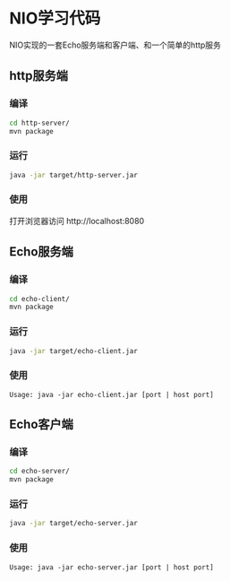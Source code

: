 # NIO学习代码

NIO实现的一套Echo服务端和客户端、和一个简单的http服务


## http服务端
### 编译
```bash
cd http-server/
mvn package
```

### 运行
```bash
java -jar target/http-server.jar
```

### 使用
打开浏览器访问 http://localhost:8080


## Echo服务端

### 编译
```bash
cd echo-client/
mvn package
```

### 运行
```bash
java -jar target/echo-client.jar
```

### 使用
```
Usage: java -jar echo-client.jar [port | host port]
```

## Echo客户端

### 编译
```bash
cd echo-server/
mvn package
```

### 运行
```bash
java -jar target/echo-server.jar
```

### 使用
```
Usage: java -jar echo-server.jar [port | host port]
```